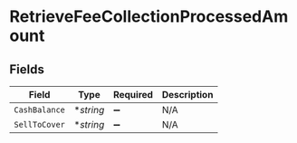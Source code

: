# RetrieveFeeCollectionProcessedAmount


## Fields

| Field              | Type               | Required           | Description        |
| ------------------ | ------------------ | ------------------ | ------------------ |
| `CashBalance`      | **string*          | :heavy_minus_sign: | N/A                |
| `SellToCover`      | **string*          | :heavy_minus_sign: | N/A                |